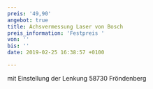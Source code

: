 ```yaml
---
preis: '49,90'
angebot: true
title: Achsvermessung Laser von Bosch
preis_information: 'Festpreis '
von: ''
bis: ''
date: 2019-02-25 16:38:57 +0100

---
```

mit Einstellung der Lenkung 58730 Fröndenberg